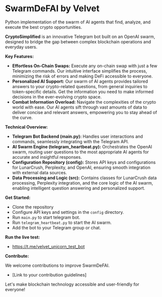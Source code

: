 # SwarmDeFAI by Velvet
Python implementation of the swarm of AI agents that find, analyze, and execute the best crypto opportunities.

**CryptoSimplified** is an innovative Telegram bot built on an OpenAI swarm, designed to bridge the gap between complex blockchain operations and everyday users. 

**Key Features:**

* **Effortless On-Chain Swaps:** Execute any on-chain swap with just a few Telegram commands. Our intuitive interface simplifies the process, minimizing the risk of errors and making DeFi accessible to everyone.
* **Personalized AI Support:** Our swarm of AI agents provides tailored answers to your crypto-related questions, from general inquiries to token-specific details.  Get the information you need to make informed decisions in the ever-evolving crypto space.
* **Combat Information Overload:**  Navigate the complexities of the crypto world with ease. Our AI agents sift through vast amounts of data to deliver concise and relevant answers, empowering you to stay ahead of the curve.

**Technical Overview:**

* **Telegram Bot Backend (main.py):**  Handles user interactions and commands, seamlessly integrating with the Telegram API.
* **AI Swarm Engine (telegram_heartbeat.py):**  Orchestrates the OpenAI swarm, routing user questions to the most appropriate AI agents for accurate and insightful responses.
* **Configuration Repository (config):**  Stores API keys and configurations for LunarCrush, Perplexity, and OpenAI, ensuring smooth integration with external data sources.
* **Data Processing and Logic (src):**  Contains classes for LunarCrush data processing, Perplexity integration, and the core logic of the AI swarm, enabling intelligent question answering and personalized support.

**Get Started:**

* Clone the repository
* Configure API keys and settings in the `config` directory.
* Run `main.py` to start telegram bot.
* Run `telegram_heartbeat.py` to start the AI swarm.
* Add the bot to your Telegram group or chat.

**Run the live test:**

* https://t.me/velvet_unicorn_test_bot 

**Contribute:**

We welcome contributions to improve SwarmDeFAI.  

* [Link to your contribution guidelines]

Let's make blockchain technology accessible and user-friendly for everyone!
